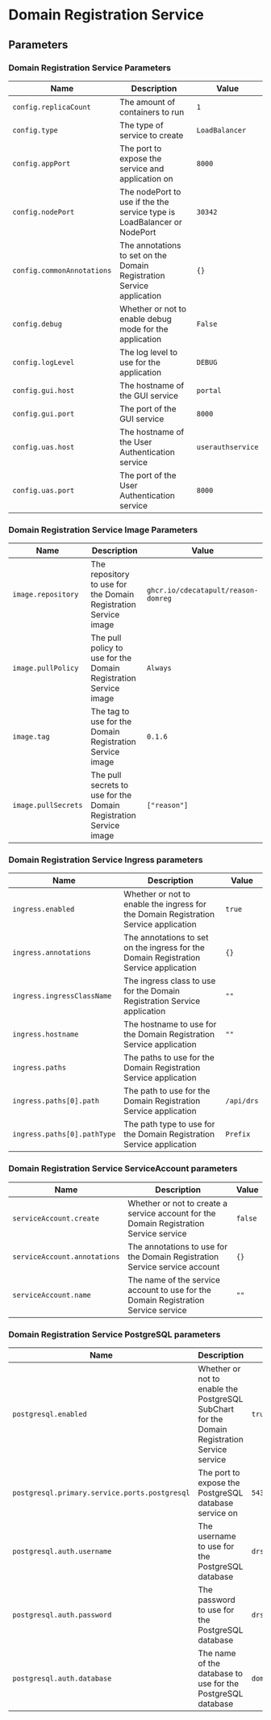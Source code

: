 # Domain Registration Service

## Parameters

### Domain Registration Service Parameters

| Name                       | Description                                                             | Value             |
| -------------------------- | ----------------------------------------------------------------------- | ----------------- |
| `config.replicaCount`      | The amount of containers to run                                         | `1`               |
| `config.type`              | The type of service to create                                           | `LoadBalancer`    |
| `config.appPort`           | The port to expose the service and application on                       | `8000`            |
| `config.nodePort`          | The nodePort to use if the the service type is LoadBalancer or NodePort | `30342`           |
| `config.commonAnnotations` | The annotations to set on the Domain Registration Service application   | `{}`              |
| `config.debug`             | Whether or not to enable debug mode for the application                 | `False`           |
| `config.logLevel`          | The log level to use for the application                                | `DEBUG`           |
| `config.gui.host`          | The hostname of the GUI service                                         | `portal`          |
| `config.gui.port`          | The port of the GUI service                                             | `8000`            |
| `config.uas.host`          | The hostname of the User Authentication service                         | `userauthservice` |
| `config.uas.port`          | The port of the User Authentication service                             | `8000`            |

### Domain Registration Service Image Parameters

| Name                | Description                                                       | Value                               |
| ------------------- | ----------------------------------------------------------------- | ----------------------------------- |
| `image.repository`  | The repository to use for the Domain Registration Service image   | `ghcr.io/cdecatapult/reason-domreg` |
| `image.pullPolicy`  | The pull policy to use for the Domain Registration Service image  | `Always`                            |
| `image.tag`         | The tag to use for the Domain Registration Service image          | `0.1.6`                             |
| `image.pullSecrets` | The pull secrets to use for the Domain Registration Service image | `["reason"]`                        |

### Domain Registration Service Ingress parameters

| Name                        | Description                                                                           | Value      |
| --------------------------- | ------------------------------------------------------------------------------------- | ---------- |
| `ingress.enabled`           | Whether or not to enable the ingress for the Domain Registration Service application  | `true`     |
| `ingress.annotations`       | The annotations to set on the ingress for the Domain Registration Service application | `{}`       |
| `ingress.ingressClassName`  | The ingress class to use for the Domain Registration Service application              | `""`       |
| `ingress.hostname`          | The hostname to use for the Domain Registration Service application                   | `""`       |
| `ingress.paths`             | The paths to use for the Domain Registration Service application                      |            |
| `ingress.paths[0].path`     | The path to use for the Domain Registration Service application                       | `/api/drs` |
| `ingress.paths[0].pathType` | The path type to use for the Domain Registration Service application                  | `Prefix`   |

### Domain Registration Service ServiceAccount parameters

| Name                         | Description                                                                            | Value   |
| ---------------------------- | -------------------------------------------------------------------------------------- | ------- |
| `serviceAccount.create`      | Whether or not to create a service account for the Domain Registration Service service | `false` |
| `serviceAccount.annotations` | The annotations to use for the Domain Registration Service service account             | `{}`    |
| `serviceAccount.name`        | The name of the service account to use for the Domain Registration Service service     | `""`    |

### Domain Registration Service PostgreSQL parameters

| Name                                          | Description                                                                                  | Value         |
| --------------------------------------------- | -------------------------------------------------------------------------------------------- | ------------- |
| `postgresql.enabled`                          | Whether or not to enable the PostgreSQL SubChart for the Domain Registration Service service | `true`        |
| `postgresql.primary.service.ports.postgresql` | The port to expose the PostgreSQL database service on                                        | `5432`        |
| `postgresql.auth.username`                    | The username to use for the PostgreSQL database                                              | `drsuser`     |
| `postgresql.auth.password`                    | The password to use for the PostgreSQL database                                              | `drspassword` |
| `postgresql.auth.database`                    | The name of the database to use for the PostgreSQL database                                  | `domreg`      |
